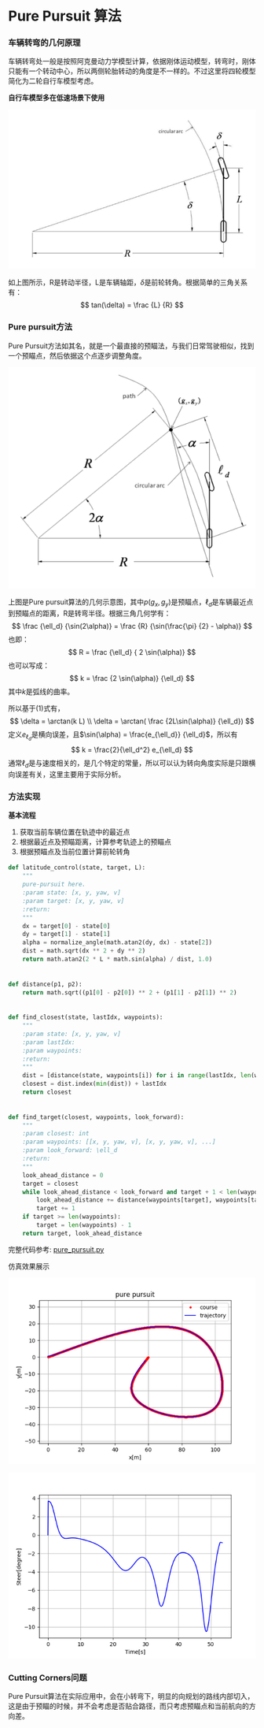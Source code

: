 # Pure Pursuit 算法

### 车辆转弯的几何原理

车辆转弯处一般是按照阿克曼动力学模型计算，依据刚体运动模型，转弯时，刚体只能有一个转动中心，所以两侧轮胎转动的角度是不一样的。不过这里将四轮模型简化为二轮自行车模型考虑。

**自行车模型多在低速场景下使用**

![自行车转动几何](../../assets/GeometricBicycleModel.png)

如上图所示，R是转动半径，L是车辆轴距，$\delta$是前轮转角。根据简单的三角关系有：
$$
tan(\delta) = \frac {L} {R}
$$

### Pure pursuit方法

Pure Pursuit方法如其名，就是一个最直接的预瞄法，与我们日常驾驶相似，找到一个预瞄点，然后依据这个点逐步调整角度。

![Pure Pursuit Geometry](../../assets/PurePursuitGeometry.png)

上图是Pure pursuit算法的几何示意图，其中$p(g_x, g_y)$是预瞄点，$\ell_d$是车辆最近点到预瞄点的距离，R是转弯半径。根据三角几何学有：
$$
\frac {\ell_d} {\sin(2\alpha)} = \frac {R} {\sin(\frac{\pi} {2} - \alpha)}
$$
也即：
$$
R = \frac {\ell_d} { 2 \sin(\alpha)}
$$
也可以写成：
$$
k = \frac {2 \sin(\alpha)} {\ell_d}
$$
其中$k$是弧线的曲率。

所以基于(1)式有，
$$
\delta = \arctan(k L) \\
 \delta = \arctan( \frac {2L\sin(\alpha)} {\ell_d})
$$
定义$e_{\ell_d}$是横向误差，且$\sin(\alpha) = \frac{e_{\ell_d}} {\ell_d}$，所以有
$$
k = \frac{2}{\ell_d^2} e_{\ell_d}
$$
通常$\ell_d$是与速度相关的，是几个特定的常量，所以可以认为转向角度实际是只跟横向误差有关，这里主要用于实际分析。



### 方法实现

**基本流程**

1. 获取当前车辆位置在轨迹中的最近点
2. 根据最近点及预瞄距离，计算参考轨迹上的预瞄点
3. 根据预瞄点及当前位置计算前轮转角

```python
def latitude_control(state, target, L):
    """
    pure-pursuit here.
    :param state: [x, y, yaw, v]
    :param target: [x, y, yaw, v]
    :return:
    """
    dx = target[0] - state[0]
    dy = target[1] - state[1]
    alpha = normalize_angle(math.atan2(dy, dx) - state[2])
    dist = math.sqrt(dx ** 2 + dy ** 2)
    return math.atan2(2 * L * math.sin(alpha) / dist, 1.0)


def distance(p1, p2):
    return math.sqrt((p1[0] - p2[0]) ** 2 + (p1[1] - p2[1]) ** 2)


def find_closest(state, lastIdx, waypoints):
    """
    :param state: [x, y, yaw, v]
    :param lastIdx:
    :param waypoints:
    :return:
    """
    dist = [distance(state, waypoints[i]) for i in range(lastIdx, len(waypoints))]
    closest = dist.index(min(dist)) + lastIdx
    return closest


def find_target(closest, waypoints, look_forward):
    """
    :param closest: int
    :param waypoints: [[x, y, yaw, v], [x, y, yaw, v], ...]
    :param look_forward: \ell_d
    :return:
    """
    look_ahead_distance = 0
    target = closest
    while look_ahead_distance < look_forward and target + 1 < len(waypoints):
        look_ahead_distance += distance(waypoints[target], waypoints[target + 1])
        target += 1
    if target >= len(waypoints):
        target = len(waypoints) - 1
    return target, look_ahead_distance
```

完整代码参考: [pure_pursuit.py](../../src/PathTracking/pure_pursuit.py)

仿真效果展示

![pure pursuit 轨迹展示](../../assets/pure_pursuit_tracking_trajectory.png)

![steer图](../../assets/pure_pursuit_steer.png)

### Cutting Corners问题

Pure Pursuit算法在实际应用中，会在小转弯下，明显的向规划的路线内部切入，这是由于预瞄的时候，并不会考虑是否贴合路径，而只考虑预瞄点和当前航向的方向差。